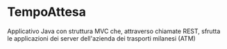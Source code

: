# TempoAttesa
Applicativo Java con struttura MVC che, attraverso chiamate REST, sfrutta le applicazioni dei server dell'azienda dei trasporti milanesi (ATM)
